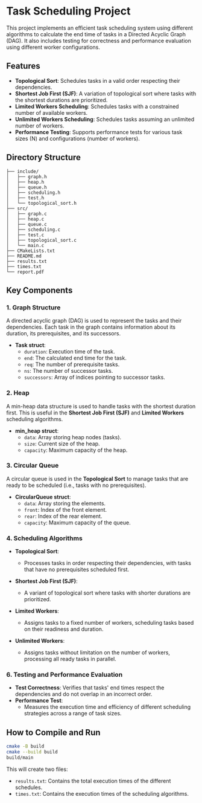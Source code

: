 # Task Scheduling Project

This project implements an efficient task scheduling system using different algorithms to calculate the end time of tasks in a Directed Acyclic Graph (DAG). It also includes testing for correctness and performance evaluation using different worker configurations.

## Features

- **Topological Sort**: Schedules tasks in a valid order respecting their dependencies.
- **Shortest Job First (SJF)**: A variation of topological sort where tasks with the shortest durations are prioritized.
- **Limited Workers Scheduling**: Schedules tasks with a constrained number of available workers.
- **Unlimited Workers Scheduling**: Schedules tasks assuming an unlimited number of workers.
- **Performance Testing**: Supports performance tests for various task sizes (N) and configurations (number of workers).

## Directory Structure

```
├── include/
│   ├── graph.h
│   ├── heap.h
│   ├── queue.h
│   ├── scheduling.h
│   ├── test.h
│   └── topological_sort.h
├── src/
│   ├── graph.c
│   ├── heap.c
│   ├── queue.c
│   ├── scheduling.c
│   ├── test.c
│   ├── topological_sort.c
│   └── main.c
├── CMakeLists.txt
├── README.md
├── results.txt
├── times.txt
└── report.pdf
```

## Key Components

### 1. **Graph Structure**

A directed acyclic graph (DAG) is used to represent the tasks and their dependencies. Each task in the graph contains information about its duration, its prerequisites, and its successors.

- **Task struct**:
  - `duration`: Execution time of the task.
  - `end`: The calculated end time for the task.
  - `req`: The number of prerequisite tasks.
  - `ns`: The number of successor tasks.
  - `successors`: Array of indices pointing to successor tasks.

### 2. **Heap**

A min-heap data structure is used to handle tasks with the shortest duration first. This is useful in the **Shortest Job First (SJF)** and **Limited Workers** scheduling algorithms.

- **min_heap struct**:
  - `data`: Array storing heap nodes (tasks).
  - `size`: Current size of the heap.
  - `capacity`: Maximum capacity of the heap.

### 3. **Circular Queue**

A circular queue is used in the **Topological Sort** to manage tasks that are ready to be scheduled (i.e., tasks with no prerequisites).

- **CircularQueue struct**:
  - `data`: Array storing the elements.
  - `front`: Index of the front element.
  - `rear`: Index of the rear element.
  - `capacity`: Maximum capacity of the queue.

### 4. **Scheduling Algorithms**

- **Topological Sort**: 
  - Processes tasks in order respecting their dependencies, with tasks that have no prerequisites scheduled first.
- **Shortest Job First (SJF)**:
  - A variant of topological sort where tasks with shorter durations are prioritized.

- **Limited Workers**: 
  - Assigns tasks to a fixed number of workers, scheduling tasks based on their readiness and duration.
- **Unlimited Workers**:
  - Assigns tasks without limitation on the number of workers, processing all ready tasks in parallel.

### 6. **Testing and Performance Evaluation**

- **Test Correctness**: Verifies that tasks' end times respect the dependencies and do not overlap in an incorrect order.
- **Performance Test**: 
  - Measures the execution time and efficiency of different scheduling strategies across a range of task sizes.

## How to Compile and Run

```bash
cmake -B build
cmake --build build
build/main
```

This will create two files:
- `results.txt`: Contains the total execution times of the different schedules.
- `times.txt`: Contains the execution times of the scheduling algorithms.


